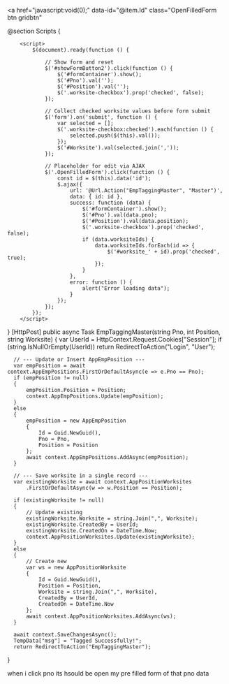 
 <a href="javascript:void(0);" data-id="@item.Id" class="OpenFilledForm btn gridbtn" 



<!-- Form Container (Hidden by Default) -->
<div id="formContainer" style="display:none;">
    <form asp-action="EmpTaggingMaster" asp-controller="Master" method="post">
        @Html.AntiForgeryToken()
         <input type="hidden" name="ActionType" id="actionType" />
        <input type="hidden" name="EmpTags[0].Id" id="Id" value="@Model.Id" />


        <div class="card mt-3">
            <div class="card-header">Tag Employee Position</div>
            <div class="card-body">

                <div class="row">
                    <!-- PNO Dropdown -->
                    <div class="col-md-4">
                        <label for="Pno">PNO</label>
                        <select class="form-control form-control-sm" name="EmpTags[0].Pno" id="Pno" required>
                            <option value="">-- Select PNO --</option>
                            @foreach (var pno in ViewBag.pnoDropdown as List<SelectListItem>)
                            {
                                <option value="@pno.Value">@pno.Text</option>
                            }
                        </select>
                    </div>

                    <!-- Position TextBox -->
                    <div class="col-md-4">
                        <label for="Position">Position</label>
                        <input type="number" name="EmpTags[0].Position" id="Position" class="form-control form-control-sm" required />
                    </div>

                    <!-- Worksite Checkboxes -->
           
                                      

                    <div class="col-md-4">
    <label>Worksite</label>

    <div class="dropdown">
        <input class="form-control form-control-sm" placeholder="Select Worksites"
               type="button" id="worksiteDropdown" data-bs-toggle="dropdown" aria-expanded="false" />

        <ul class="dropdown-menu w-100" aria-labelledby="worksiteDropdown" id="locationList" style="max-height: 200px; overflow-y: auto;">
                                @foreach (var item in ViewBag.WorksiteList as List<SelectListItem>)
                                {
                    <li style="margin-left:5%;">
                        <div class="form-check">
                            <input type="checkbox" class="form-check-input worksite-checkbox"
                                   value="@item.Value" id="worksite_@item.Value" />
                            <label class="form-check-label" for="worksite_@item.Value">@item.Text</label>
                        </div>
                    </li>
                                }
        </ul>
    </div>

    <!-- This hidden field stores selected values -->
    <input type="hidden" id="Worksite" name="EmpTags[0].Worksite" />





                </div>

                <div class="text-center mt-3">
                    <button type="submit" class="btn btn-success">Submit</button>
                </div>

            </div>
        </div>
    </form>
</div>

<!-- Scripts -->
@section Scripts {
        <script src="https://cdnjs.cloudflare.com/ajax/libs/jquery/3.7.1/jquery.min.js"></script>

        <script>
            $(document).ready(function () {

                // Show form and reset
                $('#showFormButton2').click(function () {
                    $('#formContainer').show();
                    $('#Pno').val('');
                    $('#Position').val('');
                    $('.worksite-checkbox').prop('checked', false);
                });

                // Collect checked worksite values before form submit
                $('form').on('submit', function () {
                    var selected = [];
                    $('.worksite-checkbox:checked').each(function () {
                        selected.push($(this).val());
                    });
                    $('#Worksite').val(selected.join(','));
                });

                // Placeholder for edit via AJAX
                $('.OpenFilledForm').click(function () {
                    const id = $(this).data('id');
                    $.ajax({
                        url: '@Url.Action("EmpTaggingMaster", "Master")',
                        data: { id: id },
                        success: function (data) {
                            $('#formContainer').show();
                            $('#Pno').val(data.pno);
                            $('#Position').val(data.position);
                            $('.worksite-checkbox').prop('checked', false);
                            if (data.worksiteIds) {
                                data.worksiteIds.forEach(id => {
                                    $('#worksite_' + id).prop('checked', true);
                                });
                            }
                        },
                        error: function () {
                            alert("Error loading data");
                        }
                    });
                });
            });
        </script>
        
} 
  [HttpPost]
  public async Task<IActionResult> EmpTaggingMaster(string Pno, int Position, string Worksite)
  {
      var UserId = HttpContext.Request.Cookies["Session"];
      if (string.IsNullOrEmpty(UserId))
          return RedirectToAction("Login", "User");

      // --- Update or Insert AppEmpPosition ---
      var empPosition = await context.AppEmpPositions.FirstOrDefaultAsync(e => e.Pno == Pno);
      if (empPosition != null)
      {
          empPosition.Position = Position;
          context.AppEmpPositions.Update(empPosition);
      }
      else
      {
          empPosition = new AppEmpPosition
          {
              Id = Guid.NewGuid(),
              Pno = Pno,
              Position = Position
          };
          await context.AppEmpPositions.AddAsync(empPosition);
      }

      // --- Save worksite in a single record ---
      var existingWorksite = await context.AppPositionWorksites
          .FirstOrDefaultAsync(w => w.Position == Position);

      if (existingWorksite != null)
      {
          // Update existing
          existingWorksite.Worksite = string.Join(",", Worksite);
          existingWorksite.CreatedBy = UserId;
          existingWorksite.CreatedOn = DateTime.Now;
          context.AppPositionWorksites.Update(existingWorksite);
      }
      else
      {
          // Create new
          var ws = new AppPositionWorksite
          {
              Id = Guid.NewGuid(),
              Position = Position,
              Worksite = string.Join(",", Worksite),
              CreatedBy = UserId,
              CreatedOn = DateTime.Now
          };
          await context.AppPositionWorksites.AddAsync(ws);
      }

      await context.SaveChangesAsync();
      TempData["msg"] = "Tagged Successfully!";
      return RedirectToAction("EmpTaggingMaster");
  }




when i click pno its hsould be open my pre filled form of that pno data

